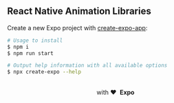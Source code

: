 ## React Native Animation Libraries
Create a new Expo project with [create-expo-app](https://github.com/expo/expo/tree/main/packages/create-expo#readme):

```bash
# Usage to install
$ npm i
$ npm run start

# Output help information with all available options
$ npx create-expo --help
```

<div align="center">
  <br />
  with&nbsp;❤️&nbsp;&nbsp;<strong>Expo</strong>
  <br />
</div>
